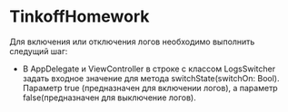 # TinkoffHomework
Для включения или отключения логов необходимо выполнить следущий шаг: 
- В AppDelegate и ViewController в строке с классом LogsSwitcher задать входное значение для метода switchState(switchOn: Bool).  Параметр true (предназначен для включении логов), а параметр false(предназначен для выключение логов).
